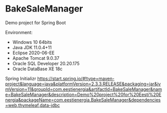 # BakeSaleManager
Demo project for Spring Boot

Environment:
- Windows 10 64bits
- Java JDK 11.0.4+11
- Eclipse 2020-06-EE
- Apache Tomcat 9.0.37
- Oracle SQL Developer 20.20.175
- Oracle DataBase XE 18c

Spring Initializr
https://start.spring.io/#!type=maven-project&language=java&platformVersion=2.3.3.RELEASE&packaging=jar&jvmVersion=11&groupId=com.eestienergia&artifactId=BakeSaleManager&name=BakeSaleManager&description=Demo%20project%20for%20Eesti%20Energia&packageName=com.eestienergia.BakeSaleManager&dependencies=web,thymeleaf,data-jdbc
